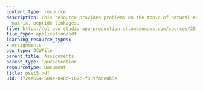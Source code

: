 ```yaml
---
content_type: resource
description: This resource provides problems on the topic of natural extracellular
  matrix, peptide linkages.
file: https://ol-ocw-studio-app-production.s3.amazonaws.com/courses/20-462j-molecular-principles-of-biomaterials-spring-2006/1724e654504e048d167cf859fade0b5e_pset5.pdf
file_type: application/pdf
learning_resource_types:
- Assignments
ocw_type: OCWFile
parent_title: Assignments
parent_type: CourseSection
resourcetype: Document
title: pset5.pdf
uid: 1724e654-504e-048d-167c-f859fade0b5e
---
```

